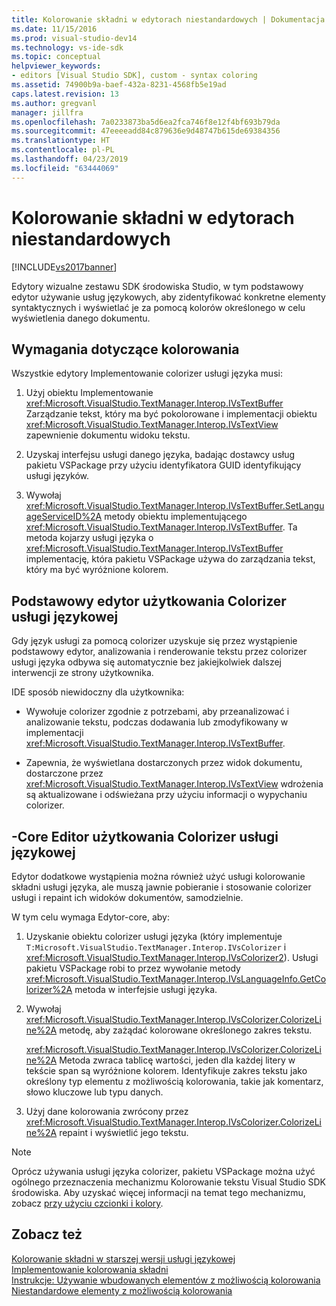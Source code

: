 ```yaml
---
title: Kolorowanie składni w edytorach niestandardowych | Dokumentacja firmy Microsoft
ms.date: 11/15/2016
ms.prod: visual-studio-dev14
ms.technology: vs-ide-sdk
ms.topic: conceptual
helpviewer_keywords:
- editors [Visual Studio SDK], custom - syntax coloring
ms.assetid: 74900b9a-baef-432a-8231-4568fb5e19ad
caps.latest.revision: 13
ms.author: gregvanl
manager: jillfra
ms.openlocfilehash: 7a0233873ba5d6ea2fca746f8e12f4bf693b79da
ms.sourcegitcommit: 47eeeeadd84c879636e9d48747b615de69384356
ms.translationtype: HT
ms.contentlocale: pl-PL
ms.lasthandoff: 04/23/2019
ms.locfileid: "63444069"
---
```

# <a name="syntax-coloring-in-custom-editors"></a>Kolorowanie składni w edytorach niestandardowych
[!INCLUDE[vs2017banner](../includes/vs2017banner.md)]

Edytory wizualne zestawu SDK środowiska Studio, w tym podstawowy edytor używanie usług językowych, aby zidentyfikować konkretne elementy syntaktycznych i wyświetlać je za pomocą kolorów określonego w celu wyświetlenia danego dokumentu.  
  
## <a name="colorization-requirements"></a>Wymagania dotyczące kolorowania  
 Wszystkie edytory Implementowanie colorizer usługi języka musi:  
  
1. Użyj obiektu Implementowanie <xref:Microsoft.VisualStudio.TextManager.Interop.IVsTextBuffer> Zarządzanie tekst, który ma być pokolorowane i implementacji obiektu <xref:Microsoft.VisualStudio.TextManager.Interop.IVsTextView> zapewnienie dokumentu widoku tekstu.  
  
2. Uzyskaj interfejsu usługi danego języka, badając dostawcy usług pakietu VSPackage przy użyciu identyfikatora GUID identyfikujący usługi języków.  
  
3. Wywołaj <xref:Microsoft.VisualStudio.TextManager.Interop.IVsTextBuffer.SetLanguageServiceID%2A> metody obiektu implementującego <xref:Microsoft.VisualStudio.TextManager.Interop.IVsTextBuffer>. Ta metoda kojarzy usługi języka o <xref:Microsoft.VisualStudio.TextManager.Interop.IVsTextBuffer> implementację, która pakietu VSPackage używa do zarządzania tekst, który ma być wyróżnione kolorem.  
  
## <a name="core-editor-usage-of-a-language-services-colorizer"></a>Podstawowy edytor użytkowania Colorizer usługi językowej  
 Gdy język usługi za pomocą colorizer uzyskuje się przez wystąpienie podstawowy edytor, analizowania i renderowanie tekstu przez colorizer usługi języka odbywa się automatycznie bez jakiejkolwiek dalszej interwencji ze strony użytkownika.  
  
 IDE sposób niewidoczny dla użytkownika:  
  
- Wywołuje colorizer zgodnie z potrzebami, aby przeanalizować i analizowanie tekstu, podczas dodawania lub zmodyfikowany w implementacji <xref:Microsoft.VisualStudio.TextManager.Interop.IVsTextBuffer>.  
  
- Zapewnia, że wyświetlana dostarczonych przez widok dokumentu, dostarczone przez <xref:Microsoft.VisualStudio.TextManager.Interop.IVsTextView> wdrożenia są aktualizowane i odświeżana przy użyciu informacji o wypychaniu colorizer.  
  
## <a name="non-core-editor-usage-of-a-language-services-colorizer"></a>-Core Editor użytkowania Colorizer usługi językowej  
 Edytor dodatkowe wystąpienia można również użyć usługi kolorowanie składni usługi języka, ale muszą jawnie pobieranie i stosowanie colorizer usługi i repaint ich widoków dokumentów, samodzielnie.  
  
 W tym celu wymaga Edytor-core, aby:  
  
1. Uzyskanie obiektu colorizer usługi języka (który implementuje `T:Microsoft.VisualStudio.TextManager.Interop.IVsColorizer` i <xref:Microsoft.VisualStudio.TextManager.Interop.IVsColorizer2>). Usługi pakietu VSPackage robi to przez wywołanie metody <xref:Microsoft.VisualStudio.TextManager.Interop.IVsLanguageInfo.GetColorizer%2A> metoda w interfejsie usługi języka.  
  
2. Wywołaj <xref:Microsoft.VisualStudio.TextManager.Interop.IVsColorizer.ColorizeLine%2A> metodę, aby zażądać kolorowane określonego zakres tekstu.  
  
     <xref:Microsoft.VisualStudio.TextManager.Interop.IVsColorizer.ColorizeLine%2A> Metoda zwraca tablicę wartości, jeden dla każdej litery w tekście span są wyróżnione kolorem. Identyfikuje zakres tekstu jako określony typ elementu z możliwością kolorowania, takie jak komentarz, słowo kluczowe lub typu danych.  
  
3. Użyj dane kolorowania zwrócony przez <xref:Microsoft.VisualStudio.TextManager.Interop.IVsColorizer.ColorizeLine%2A> repaint i wyświetlić jego tekstu.  
  
> [!NOTE]
> Oprócz używania usługi języka colorizer, pakietu VSPackage można użyć ogólnego przeznaczenia mechanizmu Kolorowanie tekstu Visual Studio SDK środowiska. Aby uzyskać więcej informacji na temat tego mechanizmu, zobacz [przy użyciu czcionki i kolory](../extensibility/using-fonts-and-colors.md).  
  
## <a name="see-also"></a>Zobacz też  
 [Kolorowanie składni w starszej wersji usługi językowej](../extensibility/internals/syntax-coloring-in-a-legacy-language-service.md)   
 [Implementowanie kolorowania składni](../extensibility/internals/implementing-syntax-coloring.md)   
 [Instrukcje: Używanie wbudowanych elementów z możliwością kolorowania](../extensibility/internals/how-to-use-built-in-colorable-items.md)   
 [Niestandardowe elementy z możliwością kolorowania](../extensibility/internals/custom-colorable-items.md)
